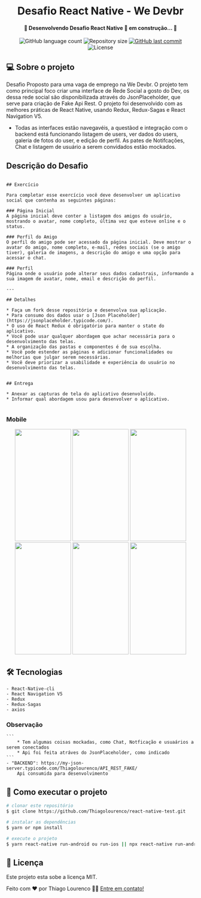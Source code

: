 <h1 align="center">
    Desafio React Native - We Devbr
</h1>

<h4 align="center">
  	🚧  Desenvolvendo Desafio React Native 🚀 em construção... 🚧 
</h4>

<p align="center">
  <img alt="GitHub language count" src="https://img.shields.io/github/languages/count/Thiagolourenco/react-native-test?color=%2304D361">

  <img alt="Repository size" src="https://img.shields.io/github/repo-size/Thiagolourenco/react-native-test?color=%2304D361">

  <a href="https://github.com/Thiagolourenco/react-native-test/commits/master">
    <img alt="GitHub last commit" src="https://img.shields.io/github/last-commit/Thiagolourenco/react-native-test?color=%2304D361">
  </a>

  <img alt="License" src="https://img.shields.io/badge/license-MIT-brightgreen">
   
</p>

## 💻 Sobre o projeto

Desafio Proposto para uma vaga de emprego na We Devbr. O projeto tem como principal foco criar uma interface de Rede Social a gosto do Dev, os 
dessa rede social são disponibilizada através do JsonPlaceholder, que serve para criação de Fake Api Rest. O projeto foi desenvolvido com as melhores
práticas de React Native, usando Redux, Redux-Sagas e React Navigation V5. 
 * Todas as interfaces estão navegavéis, a questãod e integração com o backend está funcionando listagem de users, ver dados do users, galeria de fotos do user, e edição de perfil. As pates de Notifcações, Chat e listagem de usuário a serem convidados estão mockados.

## Descrição do Desafio

```
 
## Exercício

Para completar esse exercício você deve desenvolver um aplicativo social que contenha as seguintes páginas:

### Página Inicial
A página inicial deve conter a listagem dos amigos do usuário, mostrando o avatar, nome completo, última vez que esteve online e o status.

### Perfil do Amigo
O perfil do amigo pode ser acessado da página inicial. Deve mostrar o avatar do amigo, nome completo, e-mail, redes sociais (se o amigo tiver), galeria de imagens, a descrição do amigo e uma opção para acessar o chat.

### Perfil
Página onde o usuário pode alterar seus dados cadastrais, informando a sua imagem de avatar, nome, email e descrição do perfil.

---

## Detalhes

* Faça um fork desse repositório e desenvolva sua aplicação.
* Para consumo dos dados usar o [Json Placeholder](https://jsonplaceholder.typicode.com/).
* O uso de React Redux é obrigatório para manter o state do aplicativo.
* Você pode usar qualquer abordagem que achar necessária para o desenvolvimento das telas.
* A organização das pastas e componentes é de sua escolha.
* Você pode estender as páginas e adicionar funcionalidades ou melhorias que julgar serem necessárias.
* Você deve priorizar a usabilidade e experiência do usuário no desenvolvimento das telas.


## Entrega

* Anexar as capturas de tela do aplicativo desenvolvido.
* Informar qual abordagem usou para desenvolver o aplicativo.


```


### Mobile


<p align="center">
  <img alt="" src="https://thiago-27-storage.s3.amazonaws.com/PageInit.jpg" width="150px" height="300px">

  <img alt="" src="https://thiago-27-storage.s3.amazonaws.com/HomePage.jpg" width="150px" height="300px">
  <img alt="" title="home" src="https://thiago-27-storage.s3.amazonaws.com/home.jpg" width="150px" height="300px">
  <img alt="" title="peril" src="https://thiago-27-storage.s3.amazonaws.com/perfilUser.jpg" width="150px" height="300px">
  <img alt="" title="notifcation" src="https://thiago-27-storage.s3.amazonaws.com/notification.jpg" width="150px" height="300px">
  <img alt="" title="chat" src="https://thiago-27-storage.s3.amazonaws.com/chat.jpg" width="150px" height="300px">

</p>

## 🛠 Tecnologias 
    - React-Native-cli
    - React Navigation V5
    - Redux
    - Redux-Sagas
    - axios


### Observação
    ```
        * Tem algumas coisas mockadas, como Chat, Notficação e usuaários a serem conectados
        * Api foi feita atráves do JsonPlaceholder, como indicado
    ```
    - "BACKEND": https://my-json-server.typicode.com/Thiagolourenco/API_REST_FAKE/
        Api consumida para desenvolvimento


## 🚀 Como executar o projeto

```bash
# clonar este repositório
$ git clone https://github.com/Thiagolourenco/react-native-test.git

# instalar as dependências
$ yarn or npm install 

# execute o projeto
$ yarn react-native run-android ou run-ios || npx react-native run-android ou run-ios

```

## 📝 Licença

Este projeto esta sobe a licença MIT.

Feito com ❤️ por Thiago Lourenco 👋🏽 [Entre em contato!](https://www.linkedin.com/in/thiago-louren%C3%A7o-a6a851101/)
